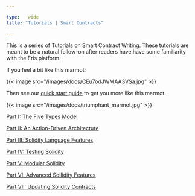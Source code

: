 ```yaml
---

type:   wide
title: "Tutorials | Smart Contracts"

---
```


This is a series of Tutorials on Smart Contract Writing. These tutorials are meant to be a natural follow-on after readers have have some familiarity with the Eris platform.

If you feel a bit like this marmot:

{{< image src="/images/docs/CEu7odJWMAA3VSa.jpg" >}}

Then see our [quick start guide](../getting-started/) to get you more like this marmot:

{{< image src="/images/docs/triumphant_marmot.jpg" >}}

[Part I: The Five Types Model](solidity-1)

[Part II: An Action-Driven Architecture](solidity-2)

[Part III: Solidity Language Features](solidity-3)

[Part IV: Testing Solidity](solidity-4)

[Part V: Modular Solidity](solidity-5)

[Part VI: Advanced Soilidity Features](solidity-6)

[Part VII: Updating Solidity Contracts](solidity-7)
